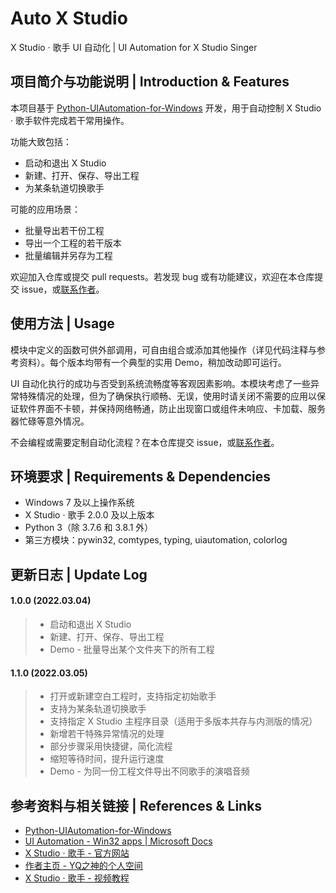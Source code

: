 # Auto X Studio

X Studio · 歌手 UI 自动化  |  UI Automation for X Studio Singer



## 项目简介与功能说明  |  Introduction & Features

本项目基于 [Python-UIAutomation-for-Windows](https://github.com/yinkaisheng/Python-UIAutomation-for-Windows) 开发，用于自动控制 X Studio · 歌手软件完成若干常用操作。

功能大致包括：

- 启动和退出 X Studio
- 新建、打开、保存、导出工程
- 为某条轨道切换歌手

可能的应用场景：

- 批量导出若干份工程
- 导出一个工程的若干版本
- 批量编辑并另存为工程

欢迎加入仓库或提交 pull requests。若发现 bug 或有功能建议，欢迎在本仓库提交 issue，或[联系作者](https://space.bilibili.com/102844209)。



## 使用方法  |  Usage

模块中定义的函数可供外部调用，可自由组合或添加其他操作（详见代码注释与参考资料）。每个版本均带有一个典型的实用 Demo，稍加改动即可运行。

UI 自动化执行的成功与否受到系统流畅度等客观因素影响。本模块考虑了一些异常特殊情况的处理，但为了确保执行顺畅、无误，使用时请关闭不需要的应用以保证软件界面不卡顿，并保持网络畅通，防止出现窗口或组件未响应、卡加载、服务器忙碌等意外情况。

不会编程或需要定制自动化流程？在本仓库提交 issue，或[联系作者](https://space.bilibili.com/102844209)。



## 环境要求  |  Requirements & Dependencies

- Windows 7 及以上操作系统
- X Studio · 歌手 2.0.0 及以上版本
- Python 3（除 3.7.6 和 3.8.1 外）
- 第三方模块：pywin32, comtypes, typing, uiautomation, colorlog



## 更新日志   |  Update Log

#### 1.0.0 (2022.03.04)

> - 启动和退出 X Studio
> - 新建、打开、保存、导出工程
> - Demo - 批量导出某个文件夹下的所有工程

#### 1.1.0 (2022.03.05)

> - 打开或新建空白工程时，支持指定初始歌手
> - 支持为某条轨道切换歌手
> - 支持指定 X Studio 主程序目录（适用于多版本共存与内测版的情况）
> - 新增若干特殊异常情况的处理
> - 部分步骤采用快捷键，简化流程
> - 缩短等待时间，提升运行速度
> - Demo - 为同一份工程文件导出不同歌手的演唱音频



## 参考资料与相关链接  |  References & Links

- [Python-UIAutomation-for-Windows](https://github.com/yinkaisheng/Python-UIAutomation-for-Windows)
- [UI Automation - Win32 apps | Microsoft Docs](https://docs.microsoft.com/en-us/windows/win32/winauto/entry-uiauto-win32)
- [X Studio · 歌手 - 官方网站](https://singer.xiaoice.com/)
- [作者主页 - YQ之神的个人空间](https://space.bilibili.com/102844209)
- [X Studio · 歌手 - 视频教程](https://www.bilibili.com/video/BV1nk4y117AC)

